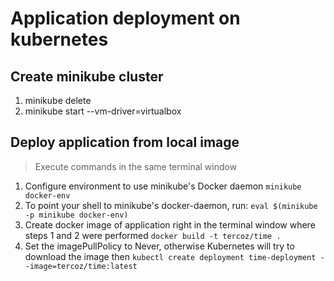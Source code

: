 # Application deployment on kubernetes

## Create minikube cluster
1. minikube delete
2. minikube start --vm-driver=virtualbox

## Deploy application from local image
> Execute commands in the same terminal window
1. Configure environment to use minikube's Docker daemon `minikube docker-env`
2. To point your shell to minikube's docker-daemon, run: `eval $(minikube -p minikube docker-env)`
3. Create docker image of application right in the terminal window where steps 1 and 2 were performed `docker build -t tercoz/time .
   `
4. Set the imagePullPolicy to Never, otherwise Kubernetes will try to download the image then `kubectl create deployment time-deployment --image=tercoz/time:latest`
